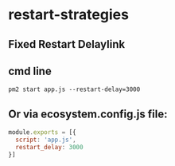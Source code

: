 # restart-strategies

## Fixed Restart Delaylink

## cmd line
```shell
pm2 start app.js --restart-delay=3000
```

## Or via ecosystem.config.js file:
```js
module.exports = [{
  script: 'app.js',
  restart_delay: 3000
}]
```
